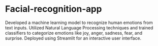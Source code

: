 # Facial-recognition-app
Developed a machine learning model to recognize human emotions from text inputs. Utilized Natural Language Processing techniques and trained classifiers to categorize emotions like joy, anger, sadness, fear, and surprise. Deployed using Streamlit for an interactive user interface.
